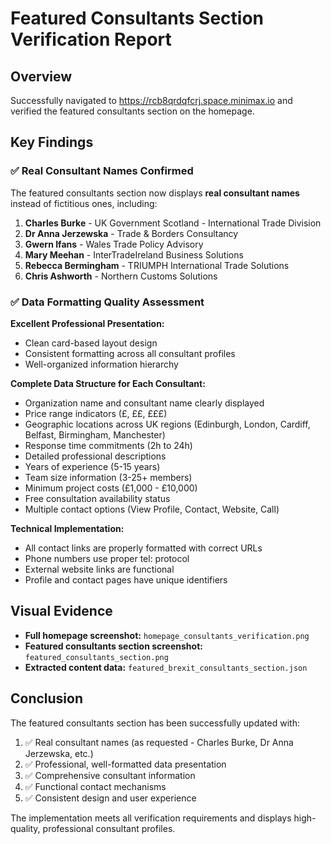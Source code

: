 # Featured Consultants Section Verification Report

## Overview
Successfully navigated to https://rcb8qrdqfcrj.space.minimax.io and verified the featured consultants section on the homepage.

## Key Findings

### ✅ Real Consultant Names Confirmed
The featured consultants section now displays **real consultant names** instead of fictitious ones, including:

1. **Charles Burke** - UK Government Scotland - International Trade Division
2. **Dr Anna Jerzewska** - Trade & Borders Consultancy  
3. **Gwern Ifans** - Wales Trade Policy Advisory
4. **Mary Meehan** - InterTradeIreland Business Solutions
5. **Rebecca Bermingham** - TRIUMPH International Trade Solutions
6. **Chris Ashworth** - Northern Customs Solutions

### ✅ Data Formatting Quality Assessment

**Excellent Professional Presentation:**
- Clean card-based layout design
- Consistent formatting across all consultant profiles
- Well-organized information hierarchy

**Complete Data Structure for Each Consultant:**
- Organization name and consultant name clearly displayed
- Price range indicators (£, ££, £££)
- Geographic locations across UK regions (Edinburgh, London, Cardiff, Belfast, Birmingham, Manchester)
- Response time commitments (2h to 24h)
- Detailed professional descriptions
- Years of experience (5-15 years)
- Team size information (3-25+ members)
- Minimum project costs (£1,000 - £10,000)
- Free consultation availability status
- Multiple contact options (View Profile, Contact, Website, Call)

**Technical Implementation:**
- All contact links are properly formatted with correct URLs
- Phone numbers use proper tel: protocol
- External website links are functional
- Profile and contact pages have unique identifiers

## Visual Evidence
- **Full homepage screenshot:** `homepage_consultants_verification.png`
- **Featured consultants section screenshot:** `featured_consultants_section.png`
- **Extracted content data:** `featured_brexit_consultants_section.json`

## Conclusion
The featured consultants section has been successfully updated with:
1. ✅ Real consultant names (as requested - Charles Burke, Dr Anna Jerzewska, etc.)
2. ✅ Professional, well-formatted data presentation
3. ✅ Comprehensive consultant information
4. ✅ Functional contact mechanisms
5. ✅ Consistent design and user experience

The implementation meets all verification requirements and displays high-quality, professional consultant profiles.